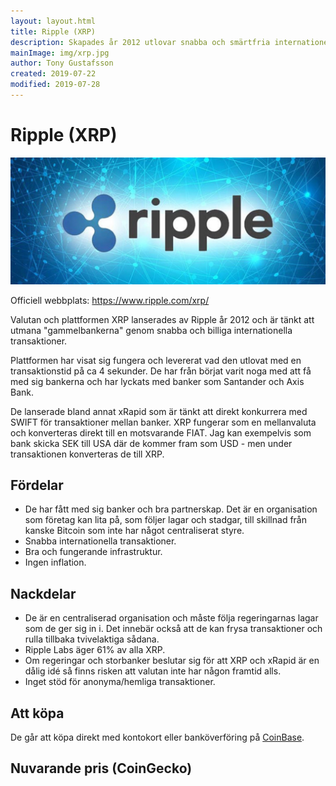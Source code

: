 ```yaml
---
layout: layout.html
title: Ripple (XRP)
description: Skapades år 2012 utlovar snabba och smärtfria internationella transaktioner.
mainImage: img/xrp.jpg
author: Tony Gustafsson
created: 2019-07-22
modified: 2019-07-28
---
```


# Ripple (XRP)

![Ripple](../img/xrp.jpg 'Ripple')

Officiell webbplats: https://www.ripple.com/xrp/

Valutan och plattformen XRP lanserades av Ripple år 2012 och är tänkt att utmana "gammelbankerna" genom snabba och billiga internationella transaktioner.

Plattformen har visat sig fungera och levererat vad den utlovat med en transaktionstid på ca 4 sekunder. De har från börjat varit noga med att få med sig bankerna och har lyckats med banker som Santander och Axis Bank.

De lanserade bland annat xRapid som är tänkt att direkt konkurrera med SWIFT för transaktioner mellan banker. XRP fungerar som en mellanvaluta och konverteras direkt till en motsvarande FIAT. Jag kan exempelvis som bank skicka SEK till USA där de kommer fram som USD - men under transaktionen konverteras de till XRP.

## Fördelar

-   De har fått med sig banker och bra partnerskap. Det är en organisation som företag kan lita på, som följer lagar och stadgar, till skillnad från kanske Bitcoin som inte har något centraliserat styre.
-   Snabba internationella transaktioner.
-   Bra och fungerande infrastruktur.
-   Ingen inflation.

## Nackdelar

-   De är en centraliserad organisation och måste följa regeringarnas lagar som de ger sig in i. Det innebär också att de kan frysa transaktioner och rulla tillbaka tvivelaktiga sådana.
-   Ripple Labs äger 61% av alla XRP.
-   Om regeringar och storbanker beslutar sig för att XRP och xRapid är en dålig idé så finns risken att valutan inte har någon framtid alls.
-   Inget stöd för anonyma/hemliga transaktioner.

## Att köpa

De går att köpa direkt med kontokort eller banköverföring på [CoinBase](https://www.coinbase.com/).

## Nuvarande pris (CoinGecko)

<script src="https://widgets.coingecko.com/coingecko-coin-ticker-widget.js"></script>

<coingecko-coin-ticker-widget currency="sek" coin-id="ripple" locale="en"></coingecko-coin-ticker-widget>
